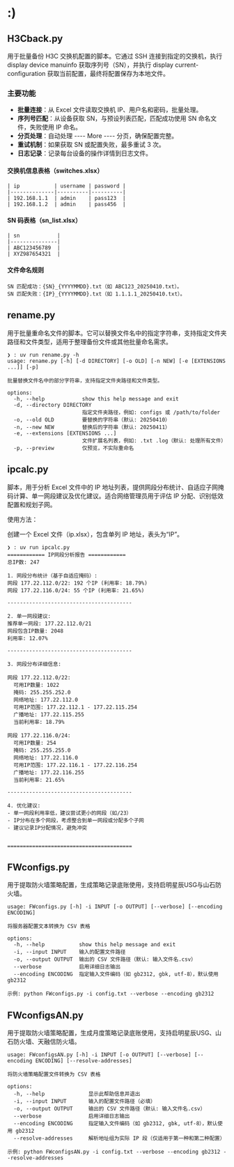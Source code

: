 # :)



## H3Cback.py

用于批量备份 H3C 交换机配置的脚本。它通过 SSH 连接到指定的交换机，执行 display device manuinfo 获取序列号（SN），并执行 display current-configuration 获取当前配置，最终将配置保存为本地文件。

### 主要功能

- **批量连接**：从 Excel 文件读取交换机 IP、用户名和密码，批量处理。
- **序列号匹配**：从设备获取 SN，与预设列表匹配，匹配成功使用 SN 命名文件，失败使用 IP 命名。
- **分页处理**：自动处理 ---- More ---- 分页，确保配置完整。
- **重试机制**：如果获取 SN 或配置失败，最多重试 3 次。
- **日志记录**：记录每台设备的操作详情到日志文件。

#### 交换机信息表格（switches.xlsx）

```
| ip           | username | password |
|--------------|----------|----------|
| 192.168.1.1  | admin    | pass123  |
| 192.168.1.2  | admin    | pass456  |
```

#### SN 码表格（sn_list.xlsx）

```
| sn            |
|---------------|
| ABC123456789  |
| XYZ987654321  |
```

#### 文件命名规则

```
SN 匹配成功：{SN}_{YYYYMMDD}.txt（如 ABC123_20250410.txt）。
SN 匹配失败：{IP}_{YYYYMMDD}.txt（如 1.1.1.1_20250410.txt）。
```

## rename.py

用于批量重命名文件的脚本。它可以替换文件名中的指定字符串，支持指定文件夹路径和文件类型，适用于整理备份文件或其他批量命名需求。

```shell
❯ : uv run rename.py -h
usage: rename.py [-h] [-d DIRECTORY] [-o OLD] [-n NEW] [-e [EXTENSIONS ...]] [-p]

批量替换文件名中的部分字符串，支持指定文件夹路径和文件类型。

options:
  -h, --help            show this help message and exit
  -d, --directory DIRECTORY
                        指定文件夹路径，例如: configs 或 /path/to/folder
  -o, --old OLD         要替换的字符串（默认: 20250410）
  -n, --new NEW         替换后的字符串（默认: 20250411）
  -e, --extensions [EXTENSIONS ...]
                        文件扩展名列表，例如: .txt .log（默认: 处理所有文件）
  -p, --preview         仅预览，不实际重命名
```

## ipcalc.py

脚本，用于分析 Excel 文件中的 IP 地址列表，提供网段分布统计、自适应子网掩码计算、单一网段建议及优化建议。适合网络管理员用于评估 IP 分配、识别低效配置和规划子网。

使用方法：

创建一个 Excel 文件（ip.xlsx），包含单列 IP 地址，表头为“IP”。

```shell
❯ : uv run ipcalc.py
============ IP网段分析报告 ============
总IP数: 247

1. 网段分布统计（基于自适应掩码）:
网段 177.22.112.0/22: 192 个IP (利用率: 18.79%)
网段 177.22.116.0/24: 55 个IP (利用率: 21.65%)

----------------------------------------

2. 单一网段建议:
推荐单一网段: 177.22.112.0/21
网段包含IP数量: 2048
利用率: 12.07%

----------------------------------------

3. 网段分布详细信息:

网段 177.22.112.0/22:
  可用IP数量: 1022
  掩码: 255.255.252.0
  网络地址: 177.22.112.0
  可用IP范围: 177.22.112.1 - 177.22.115.254
  广播地址: 177.22.115.255
  当前利用率: 18.79%

网段 177.22.116.0/24:
  可用IP数量: 254
  掩码: 255.255.255.0
  网络地址: 177.22.116.0
  可用IP范围: 177.22.116.1 - 177.22.116.254
  广播地址: 177.22.116.255
  当前利用率: 21.65%

----------------------------------------

4. 优化建议:
- 单一网段利用率低，建议尝试更小的网段（如/23）
- IP分布在多个网段，考虑整合到单一网段或分配多个子网
- 建议记录IP分配情况，避免冲突


========================================
```

## FWconfigs.py

用于提取防火墙策略配置，生成策略记录底账使用，支持启明星辰USG与山石防火墙。

```
usage: FWconfigs.py [-h] -i INPUT [-o OUTPUT] [--verbose] [--encoding ENCODING]

将服务器配置文本转换为 CSV 表格

options:
  -h, --help           show this help message and exit
  -i, --input INPUT    输入的配置文件路径
  -o, --output OUTPUT  输出的 CSV 文件路径（默认: 输入文件名.csv）
  --verbose            启用详细日志输出
  --encoding ENCODING  指定输入文件编码（如 gb2312, gbk, utf-8），默认使用 gb2312

示例: python FWconfigs.py -i config.txt --verbose --encoding gb2312
```

## FWconfigsAN.py

用于提取防火墙策略配置，生成月度策略记录底账使用，支持启明星辰USG、山石防火墙、天融信防火墙。

```
usage: FWconfigsAN.py [-h] -i INPUT [-o OUTPUT] [--verbose] [--encoding ENCODING] [--resolve-addresses]

将防火墙策略配置文件转换为 CSV 表格

options:
  -h, --help              显示此帮助信息并退出
  -i, --input INPUT       输入的配置文件路径（必填）
  -o, --output OUTPUT     输出的 CSV 文件路径（默认: 输入文件名.csv）
  --verbose               启用详细日志输出
  --encoding ENCODING     指定输入文件编码（如 gb2312, gbk, utf-8），默认使用 gb2312
  --resolve-addresses     解析地址组为实际 IP 段（仅适用于第一种和第二种配置）

示例: python FWconfigsAN.py -i config.txt --verbose --encoding gb2312 --resolve-addresses
```

